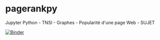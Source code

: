 # pagerankpy
Jupyter Python - TNSI - Graphes - Popularité d'une page Web - SUJET

[![Binder](https://mybinder.org/badge_logo.svg)](https://mybinder.org/v2/gh/WebGE/pagerankpy/master)
